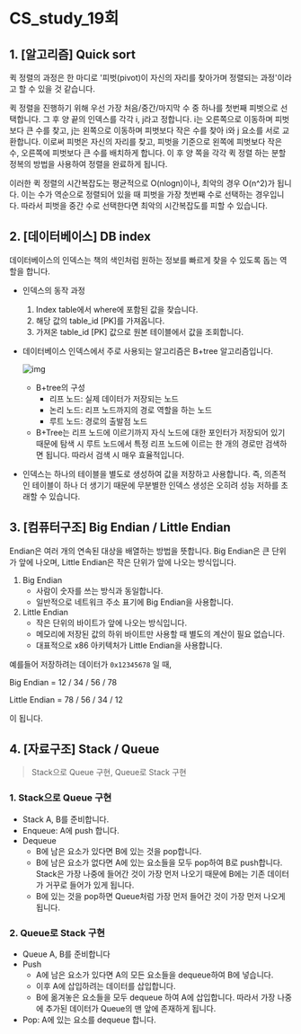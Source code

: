# CS_study_19회

## 1. [알고리즘] Quick sort

퀵 정렬의 과정은 한 마디로 '피벗(pivot)이 자신의 자리를 찾아가며 정렬되는 과정'이라고 할 수 있을 것 같습니다.

퀵 정렬을 진행하기 위해 우선 가장 처음/중간/마지막 수 중 하나를 첫번째 피벗으로 선택합니다. 그 후 양 끝의 인덱스를 각각 i, j라고 정합니다. i는 오른쪽으로 이동하며 피벗보다 큰 수를 찾고, j는 왼쪽으로 이동하며 피벗보다 작은 수를 찾아 i와 j 요소를 서로 교환합니다. 이로써 피벗은 자신의 자리를 찾고, 피벗을 기준으로 왼쪽에 피벗보다 작은 수, 오른쪽에 피벗보다 큰 수를 배치하게 합니다. 이 후 양 쪽을 각각 퀵 정렬 하는 분할정복의 방법을 사용하여 정렬을 완료하게 됩니다.

이러한 퀵 정렬의 시간복잡도는 평균적으로 O(nlogn)이나, 최악의 경우 O(n^2)가 됩니다. 이는 수가 역순으로 정렬되어 있을 때 피벗을 가장 첫번째 수로 선택하는 경우입니다. 따라서 피벗을 중간 수로 선택한다면 최악의 시간복잡도를 피할 수 있습니다.



## 2. [데이터베이스] DB index

데이터베이스의 인덱스는 책의 색인처럼 원하는 정보를 빠르게 찾을 수 있도록 돕는 역할을 합니다.

- 인덱스의 동작 과정

  1. Index table에서 where에 포함된 값을 찾습니다.
  2. 해당 값의 table_id [PK]를 가져옵니다.
  3. 가져온 table_id [PK] 값으로 원본 테이블에서 값을 조회합니다.

- 데이터베이스 인덱스에서 주로 사용되는 알고리즘은 B+tree 알고리즘입니다.

  ![img](https://www-cdn.qwertee.io/media/uploads/btree.png)

  - B+tree의 구성
    - 리프 노드: 실제 데이터가 저장되는 노드
    - 논리 노드: 리프 노드까지의 경로 역할을 하는 노드
    - 루트 노드: 경로의 출발점 노드
  - B+Tree는 리프 노드에 이르기까지 자식 노드에 대한 포인터가 저장되어 있기 때문에 탐색 시 루트 노드에서 특정 리프 노드에 이르는 한 개의 경로만 검색하면 됩니다. 따라서 검색 시 매우 효율적입니다.

- 인덱스는 하나의 테이블을 별도로 생성하여 값을 저장하고 사용합니다. 즉, 의존적인 테이블이 하나 더 생기기 때문에 무분별한 인덱스 생성은 오히려 성능 저하를 초래할 수 있습니다. 



## 3. [컴퓨터구조] Big Endian / Little Endian

Endian은 여러 개의 연속된 대상을 배열하는 방법을 뜻합니다. Big Endian은 큰 단위가 앞에 나오며, Little Endian은 작은 단위가 앞에 나오는 방식입니다.

1. Big Endian
   - 사람이 숫자를 쓰는 방식과 동일합니다.
   - 일반적으로 네트워크 주소 표기에 Big Endian을 사용합니다.
2. Little Endian
   - 작은 단위의 바이트가 앞에 나오는 방식입니다.
   - 메모리에 저장된 값의 하위 바이트만 사용할 때 별도의 계산이 필요 없습니다.
   - 대표적으로 x86 아키텍처가 Little Endian을 사용합니다.

예를들어 저장하려는 데이터가 `0x12345678` 일 때,

Big Endian = 12 / 34 / 56 / 78

Little Endian = 78 / 56 / 34 / 12

이 됩니다.



## 4. [자료구조] Stack / Queue

> Stack으로 Queue 구현, Queue로 Stack 구현

### 1. Stack으로 Queue 구현

- Stack A, B를 준비합니다.
- Enqueue: A에 push 합니다.
- Dequeue
  - B에 남은 요소가 있다면 B에 있는 것을 pop합니다.
  - B에 남은 요소가 없다면 A에 있는 요소들을 모두 pop하여 B로 push합니다. Stack은 가장 나중에 들어간 것이 가장 먼저 나오기 때문에 B에는 기존 데이터가 거꾸로 들어가 있게 됩니다.
  - B에 있는 것을 pop하면 Queue처럼 가장 먼저 들어간 것이 가장 먼저 나오게 됩니다.



### 2. Queue로 Stack 구현

- Queue A, B를 준비합니다
- Push
  - A에 남은 요소가 있다면 A의 모든 요소들을 dequeue하여 B에 넣습니다. 
  - 이후 A에 삽입하려는 데이터를 삽입합니다.
  - B에 옮겨놓은 요소들을 모두 dequeue 하여 A에 삽입합니다. 따라서 가장 나중에 추가된 데이터가 Queue의 맨 앞에 존재하게 됩니다.
- Pop: A에 있는 요소를 dequeue 합니다.
